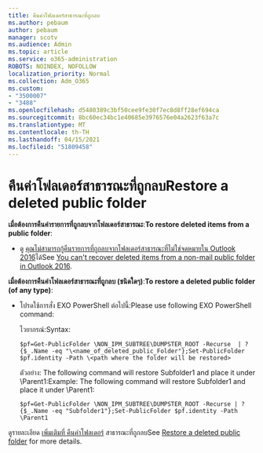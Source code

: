 ```yaml
---
title: คืนค่าโฟลเดอร์สาธารณะที่ถูกลบ
ms.author: pebaum
author: pebaum
manager: scotv
ms.audience: Admin
ms.topic: article
ms.service: o365-administration
ROBOTS: NOINDEX, NOFOLLOW
localization_priority: Normal
ms.collection: Adm_O365
ms.custom:
- "3500007"
- "3488"
ms.openlocfilehash: d5480389c3bf50cee9fe30f7ec8d8ff28ef694ca
ms.sourcegitcommit: 8bc60ec34bc1e40685e3976576e04a2623f63a7c
ms.translationtype: MT
ms.contentlocale: th-TH
ms.lasthandoff: 04/15/2021
ms.locfileid: "51809458"
---
```

# <a name="restore-a-deleted-public-folder"></a><span data-ttu-id="5d934-102">คืนค่าโฟลเดอร์สาธารณะที่ถูกลบ</span><span class="sxs-lookup"><span data-stu-id="5d934-102">Restore a deleted public folder</span></span>

<span data-ttu-id="5d934-103">**เมื่อต้องการคืนค่ารายการที่ถูกลบจากโฟลเดอร์สาธารณะ**:</span><span class="sxs-lookup"><span data-stu-id="5d934-103">**To restore deleted items from a public folder**:</span></span>

- <span data-ttu-id="5d934-104">ดู [คุณไม่สามารถกู้คืนรายการที่ถูกลบจากโฟลเดอร์สาธารณะที่ไม่ใช่จดหมายใน Outlook 2016](https://aka.ms/pfrec)ได้</span><span class="sxs-lookup"><span data-stu-id="5d934-104">See [You can't recover deleted items from a non-mail public folder in Outlook 2016](https://aka.ms/pfrec).</span></span>
 
<span data-ttu-id="5d934-105">**เมื่อต้องการคืนค่าโฟลเดอร์สาธารณะที่ถูกลบ (ชนิดใดๆ)**:</span><span class="sxs-lookup"><span data-stu-id="5d934-105">**To restore a deleted public folder (of any type)**:</span></span> 

- <span data-ttu-id="5d934-106">โปรดใช้การสั่ง EXO PowerShell ต่อไปนี้:</span><span class="sxs-lookup"><span data-stu-id="5d934-106">Please use following EXO PowerShell command:</span></span>

    <span data-ttu-id="5d934-107">ไวยากรณ์:</span><span class="sxs-lookup"><span data-stu-id="5d934-107">Syntax:</span></span>

     `$pf=Get-PublicFolder \NON_IPM_SUBTREE\DUMPSTER_ROOT -Recurse  | ?{$_.Name -eq "\<name_of_deleted_public_Folder"};Set-PublicFolder $pf.identity -Path \<path where the folder will be restored>`

    <span data-ttu-id="5d934-108">ตัวอย่าง: The following command will restore Subfolder1 and place it under \Parent1:</span><span class="sxs-lookup"><span data-stu-id="5d934-108">Example: The following command will restore Subfolder1 and place it under \Parent1:</span></span>

    `$pf=Get-PublicFolder \NON_IPM_SUBTREE\DUMPSTER_ROOT -Recurse | ?{$_.Name -eq "Subfolder1"};Set-PublicFolder $pf.identity -Path \Parent1`

<span data-ttu-id="5d934-109">ดูรายละเอียด [เพิ่มเติมที่ คืนค่าโฟลเดอร์](https://docs.microsoft.com/exchange/collaboration-exo/public-folders/restore-deleted-public-folder) สาธารณะที่ถูกลบ</span><span class="sxs-lookup"><span data-stu-id="5d934-109">See [Restore a deleted public folder](https://docs.microsoft.com/exchange/collaboration-exo/public-folders/restore-deleted-public-folder) for more details.</span></span>
